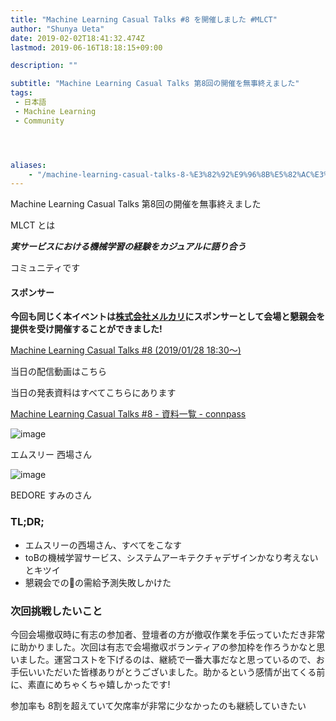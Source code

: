```yaml
---
title: "Machine Learning Casual Talks #8 を開催しました #MLCT"
author: "Shunya Ueta"
date: 2019-02-02T18:41:32.474Z
lastmod: 2019-06-16T18:18:15+09:00

description: ""

subtitle: "Machine Learning Casual Talks 第8回の開催を無事終えました"
tags:
 - 日本語 
 - Machine Learning 
 - Community 




aliases:
    - "/machine-learning-casual-talks-8-%E3%82%92%E9%96%8B%E5%82%AC%E3%81%97%E3%81%BE%E3%81%97%E3%81%9F-mlct-b31b2465f590"
---
```


Machine Learning Casual Talks 第8回の開催を無事終えました

MLCT とは

**_実サービスにおける機械学習の経験をカジュアルに語り合う_**

コミュニティです

#### スポンサー

**今回も同じく本イベントは**[**株式会社メルカリ**](https://about.mercari.com/)**にスポンサーとして会場と懇親会を提供を受け開催することができました!**

[Machine Learning Casual Talks #8 (2019/01/28 18:30〜)](https://mlct.connpass.com/event/113173/)


当日の配信動画はこちら






当日の発表資料はすべてこちらにあります

[Machine Learning Casual Talks #8 - 資料一覧 - connpass](https://mlct.connpass.com/event/113173/presentation/)




![image](https://cdn-images-1.medium.com/max/800/0*_xHXw_3LmwWoGuiZ)

エムスリー 西場さん





![image](https://cdn-images-1.medium.com/max/800/0*RJc9obUgkPed4vP1)

BEDORE すみのさん



### TL;DR;

*   エムスリーの西場さん、すべてをこなす
*   toBの機械学習サービス、システムアーキテクチャデザインかなり考えないとキツイ
*   懇親会での🍣の需給予測失敗しかけた

### 次回挑戦したいこと

今回会場撤収時に有志の参加者、登壇者の方が撤収作業を手伝っていただき非常に助かりました。次回は有志で会場撤収ボランティアの参加枠を作ろうかなと思いました。運営コストを下げるのは、継続で一番大事だなと思っているので、お手伝いいただいた皆様ありがとうございました。助かるという感情が出てくる前に、素直にめちゃくちゃ嬉しかったです!

参加率も 8割を超えていて欠席率が非常に少なかったのも継続していきたい
